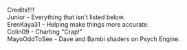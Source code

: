 Credits!!!!   
Junior - Everything that isn't listed below.                         
ErenKaya31 - Helping make things more accurate.                         
Colin09 - Charting "Crap!"                         
MayoOddToSee - Dave and Bambi shaders on Psych Engine.                         